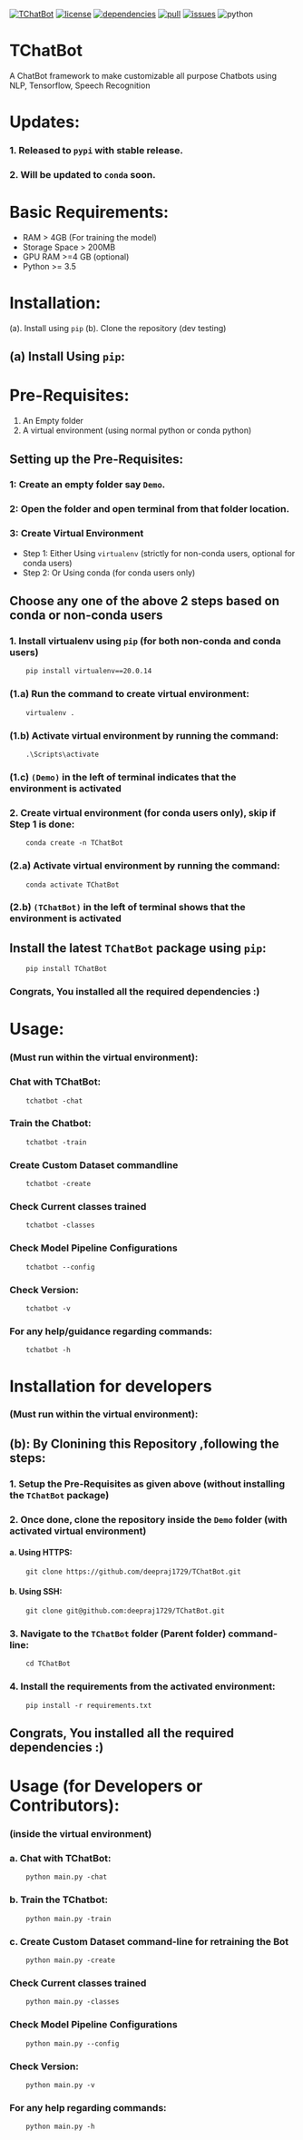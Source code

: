 [![TChatBot](https://img.shields.io/badge/TChatBot-v0.1.0-blue)](https://pypi.org/project/TChatBot/0.1.0/)  [![license](https://img.shields.io/badge/License-MIT-yellow)](https://github.com/deepraj1729/TChatBot/blob/master/LICENSE) [![dependencies](https://img.shields.io/badge/dependencies-packages-orange)](https://github.com/deepraj1729/TChatBot/blob/master/requirements.txt)
[![pull](https://img.shields.io/badge/pull--requests-requests-green)](https://github.com/deepraj1729/TChatBot/pulls) [![issues](https://img.shields.io/badge/issues-issues-red)](https://github.com/deepraj1729/TChatBot/issues) ![python](https://img.shields.io/badge/python-3.5%20%7C%203.6%20%7C%203.7-blue)


# TChatBot
A ChatBot framework to make customizable all purpose Chatbots using NLP, Tensorflow, Speech Recognition 

# Updates:
### 1. Released to `pypi` with stable release.
### 2. Will be updated to `conda` soon.

# Basic Requirements: 
- RAM > 4GB (For training the model)
- Storage Space > 200MB
- GPU RAM >=4 GB (optional)
- Python >= 3.5

# Installation:

(a). Install using `pip` 
(b). Clone the repository (dev testing)

## (a) Install Using `pip`:

# Pre-Requisites:
1. An Empty folder
2. A virtual environment (using normal python or conda python)


## Setting up the Pre-Requisites:
### 1: Create an empty folder say `Demo`.

### 2: Open the folder and open terminal from that folder location.

### 3: Create Virtual Environment
- Step 1: Either Using `virtualenv` (strictly for non-conda users, optional for conda users)
- Step 2: Or Using conda (for conda users only)

## Choose any one of the above 2 steps based on conda or non-conda users
### 1. Install virtualenv using `pip` (for both non-conda and conda users)

        pip install virtualenv==20.0.14
        
### (1.a) Run the command to create virtual environment: 

        virtualenv .

### (1.b) Activate virtual environment by running the command:
        
        .\Scripts\activate

### (1.c) `(Demo)` in the left of terminal indicates that the environment is activated

### 2. Create virtual environment (for conda users only), skip if Step 1 is done: 

        conda create -n TChatBot

### (2.a) Activate virtual environment by running the command:

        conda activate TChatBot

### (2.b) `(TChatBot)` in the left of terminal shows that the environment is activated
                 

## Install the latest `TChatBot` package using `pip`:
        
        pip install TChatBot
        
### Congrats, You installed all the required dependencies :) 

# Usage:
### (Must run within the virtual environment):

### Chat with TChatBot:

        tchatbot -chat

### Train the Chatbot:

        tchatbot -train

### Create Custom Dataset commandline

        tchatbot -create

### Check Current classes trained

        tchatbot -classes

### Check Model Pipeline Configurations

        tchatbot --config

### Check Version:
        
        tchatbot -v

### For any help/guidance regarding commands:

        tchatbot -h


# Installation for developers 
### (Must run within the virtual environment):

## (b): By Clonining this Repository ,following the steps:

### 1. Setup the Pre-Requisites as given above (without installing the `TChatBot` package)

### 2. Once done, clone the repository inside the `Demo` folder (with activated virtual environment)
#### a. Using HTTPS:

        git clone https://github.com/deepraj1729/TChatBot.git

#### b. Using SSH:

        git clone git@github.com:deepraj1729/TChatBot.git

### 3. Navigate to the `TChatBot` folder (Parent folder) command-line:
        
        cd TChatBot

### 4. Install the requirements from the activated environment:

        pip install -r requirements.txt 

## Congrats, You installed all the required dependencies :) 


# Usage (for Developers or Contributors):
### (inside the virtual environment)

### a. Chat with TChatBot:

        python main.py -chat

### b. Train the TChatbot:

        python main.py -train

### c. Create Custom Dataset command-line for retraining the Bot

        python main.py -create
    
### Check Current classes trained

        python main.py -classes

### Check Model Pipeline Configurations

        python main.py --config

### Check Version:
        
        python main.py -v

### For any help regarding commands:

        python main.py -h
